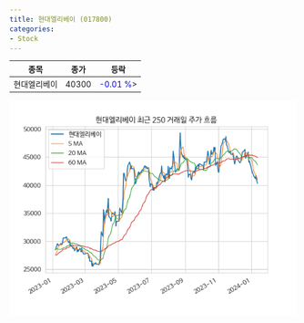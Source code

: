 ```yaml
---
title: 현대엘리베이 (017800)
categories:
- Stock
---
```


|종목|종가|등락|
|----|----|----|
|현대엘리베이|40300|<span style="color: blue">-0.01 %</span>>|

<!-- more -->

![017800](/assets/images/stock/017800.png)